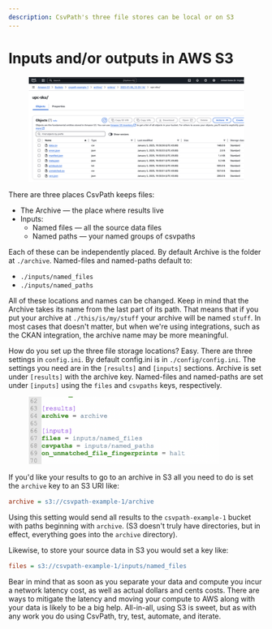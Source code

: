 ```yaml
---
description: CsvPath's three file stores can be local or on S3
---
```


# Inputs and/or outputs in AWS S3

<figure><img src="../../.gitbook/assets/s3_archive_view.png" alt=""><figcaption></figcaption></figure>

There are three places CsvPath keeps files:&#x20;

* The Archive — the place where results live
* Inputs:
  * Named files — all the source data files
  * Named paths — your named groups of csvpaths

Each of these can be independently placed. By default Archive is the folder at `./archive`. Named-files and named-paths default to:

* `./inputs/named_files`
* `./inputs/named_paths`

All of these locations and names can be changed. Keep in mind that the Archive takes its name from the last part of its path. That means that if you put your archive at `./this/is/my/stuff` your archive will be named `stuff`. In most cases that doesn't matter, but when we're using integrations, such as the CKAN integration, the archive name may be more meaningful.

How do you set up the three file storage locations? Easy. There are three settings in `config.ini`. By default config.ini is in `./config/config.ini`. The settings you need are in the `[results]` and `[inputs]` sections. Archive is set under `[results]` with the archive key. Named-files and named-paths are set under `[inputs]` using the `files` and `csvpaths` keys, respectively.

<figure><img src="../../.gitbook/assets/files-settings.png" alt="" width="375"><figcaption></figcaption></figure>

If you'd like your results to go to an archive in S3 all you need to do is set the `archive` key to an S3 URI like:&#x20;

```ini
archive = s3://csvpath-example-1/archive
```

&#x20;Using this setting would send all results to the `csvpath-example-1` bucket with paths beginning with `archive`. (S3 doesn't truly have directories, but in effect, everything goes into the `archive` directory).

Likewise, to store your source data in S3 you would set a key like:&#x20;

```ini
files = s3://csvpath-example-1/inputs/named_files
```

Bear in mind that as soon as you separate your data and compute you incur a network latency cost, as well as actual dollars and cents costs. There are ways to mitigate the latency and moving your compute to AWS along with your data is likely to be a big help. All-in-all, using S3 is sweet, but as with any work you do using CsvPath, try, test, automate, and iterate.
